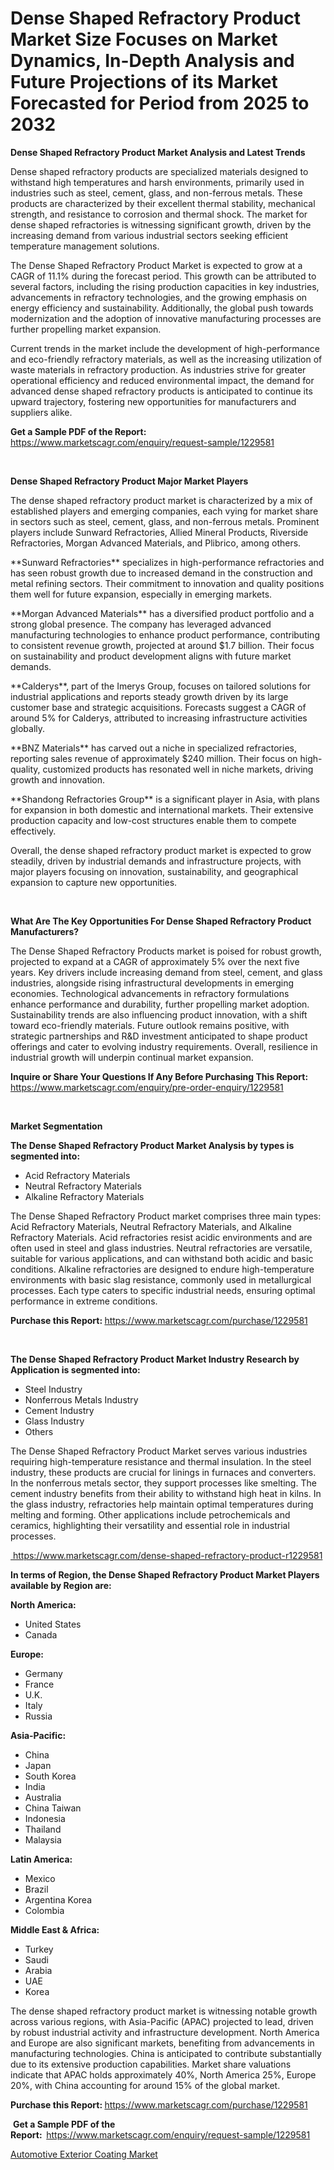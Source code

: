 <p><h1>Dense Shaped Refractory Product Market Size Focuses on Market Dynamics, In-Depth Analysis and Future Projections of its Market Forecasted for Period from 2025 to 2032</h1></p><p><strong>Dense Shaped Refractory Product Market Analysis and Latest Trends</strong></p>
<p><p>Dense shaped refractory products are specialized materials designed to withstand high temperatures and harsh environments, primarily used in industries such as steel, cement, glass, and non-ferrous metals. These products are characterized by their excellent thermal stability, mechanical strength, and resistance to corrosion and thermal shock. The market for dense shaped refractories is witnessing significant growth, driven by the increasing demand from various industrial sectors seeking efficient temperature management solutions.</p><p>The Dense Shaped Refractory Product Market is expected to grow at a CAGR of 11.1% during the forecast period. This growth can be attributed to several factors, including the rising production capacities in key industries, advancements in refractory technologies, and the growing emphasis on energy efficiency and sustainability. Additionally, the global push towards modernization and the adoption of innovative manufacturing processes are further propelling market expansion.</p><p>Current trends in the market include the development of high-performance and eco-friendly refractory materials, as well as the increasing utilization of waste materials in refractory production. As industries strive for greater operational efficiency and reduced environmental impact, the demand for advanced dense shaped refractory products is anticipated to continue its upward trajectory, fostering new opportunities for manufacturers and suppliers alike.</p></p>
<p><strong>Get a Sample PDF of the Report:&nbsp;</strong> <a href="https://www.marketscagr.com/enquiry/request-sample/1229581?utm_campaign=2650&utm_medium=2&utm_source=Github&utm_content=ia&utm_term=03042025&utm_id=dense-shaped-refractory-product">https://www.marketscagr.com/enquiry/request-sample/1229581</a></p>
<p>&nbsp;</p>
<p><strong>Dense Shaped Refractory Product Major Market Players</strong></p>
<p><p>The dense shaped refractory product market is characterized by a mix of established players and emerging companies, each vying for market share in sectors such as steel, cement, glass, and non-ferrous metals. Prominent players include Sunward Refractories, Allied Mineral Products, Riverside Refractories, Morgan Advanced Materials, and Plibrico, among others.</p><p>**Sunward Refractories** specializes in high-performance refractories and has seen robust growth due to increased demand in the construction and metal refining sectors. Their commitment to innovation and quality positions them well for future expansion, especially in emerging markets.</p><p>**Morgan Advanced Materials** has a diversified product portfolio and a strong global presence. The company has leveraged advanced manufacturing technologies to enhance product performance, contributing to consistent revenue growth, projected at around $1.7 billion. Their focus on sustainability and product development aligns with future market demands.</p><p>**Calderys**, part of the Imerys Group, focuses on tailored solutions for industrial applications and reports steady growth driven by its large customer base and strategic acquisitions. Forecasts suggest a CAGR of around 5% for Calderys, attributed to increasing infrastructure activities globally.</p><p>**BNZ Materials** has carved out a niche in specialized refractories, reporting sales revenue of approximately $240 million. Their focus on high-quality, customized products has resonated well in niche markets, driving growth and innovation.</p><p>**Shandong Refractories Group** is a significant player in Asia, with plans for expansion in both domestic and international markets. Their extensive production capacity and low-cost structures enable them to compete effectively.</p><p>Overall, the dense shaped refractory product market is expected to grow steadily, driven by industrial demands and infrastructure projects, with major players focusing on innovation, sustainability, and geographical expansion to capture new opportunities.</p></p>
<p>&nbsp;</p>
<p><strong>What Are The Key Opportunities For Dense Shaped Refractory Product Manufacturers?</strong></p>
<p><p>The Dense Shaped Refractory Products market is poised for robust growth, projected to expand at a CAGR of approximately 5% over the next five years. Key drivers include increasing demand from steel, cement, and glass industries, alongside rising infrastructural developments in emerging economies. Technological advancements in refractory formulations enhance performance and durability, further propelling market adoption. Sustainability trends are also influencing product innovation, with a shift toward eco-friendly materials. Future outlook remains positive, with strategic partnerships and R&D investment anticipated to shape product offerings and cater to evolving industry requirements. Overall, resilience in industrial growth will underpin continual market expansion.</p></p>
<p><strong>Inquire or Share Your Questions If Any Before Purchasing This Report:</strong> <a href="https://www.marketscagr.com/enquiry/pre-order-enquiry/1229581?utm_campaign=2650&utm_medium=2&utm_source=Github&utm_content=ia&utm_term=03042025&utm_id=dense-shaped-refractory-product">https://www.marketscagr.com/enquiry/pre-order-enquiry/1229581</a></p>
<p>&nbsp;</p>
<p><strong>Market Segmentation</strong></p>
<p><strong>The Dense Shaped Refractory Product Market Analysis by types is segmented into:</strong></p>
<p><ul><li>Acid Refractory Materials</li><li>Neutral Refractory Materials</li><li>Alkaline Refractory Materials</li></ul></p>
<p><p>The Dense Shaped Refractory Product market comprises three main types: Acid Refractory Materials, Neutral Refractory Materials, and Alkaline Refractory Materials. Acid refractories resist acidic environments and are often used in steel and glass industries. Neutral refractories are versatile, suitable for various applications, and can withstand both acidic and basic conditions. Alkaline refractories are designed to endure high-temperature environments with basic slag resistance, commonly used in metallurgical processes. Each type caters to specific industrial needs, ensuring optimal performance in extreme conditions.</p></p>
<p><strong>Purchase this Report:&nbsp;</strong><a href="https://www.marketscagr.com/purchase/1229581?utm_campaign=2650&utm_medium=2&utm_source=Github&utm_content=ia&utm_term=03042025&utm_id=dense-shaped-refractory-product">https://www.marketscagr.com/purchase/1229581</a></p>
<p>&nbsp;</p>
<p><strong>The Dense Shaped Refractory Product Market Industry Research by Application is segmented into:</strong></p>
<p><ul><li>Steel Industry</li><li>Nonferrous Metals Industry</li><li>Cement Industry</li><li>Glass Industry</li><li>Others</li></ul></p>
<p><p>The Dense Shaped Refractory Product Market serves various industries requiring high-temperature resistance and thermal insulation. In the steel industry, these products are crucial for linings in furnaces and converters. In the nonferrous metals sector, they support processes like smelting. The cement industry benefits from their ability to withstand high heat in kilns. In the glass industry, refractories help maintain optimal temperatures during melting and forming. Other applications include petrochemicals and ceramics, highlighting their versatility and essential role in industrial processes.</p></p>
<p><a href="https://www.marketscagr.com/dense-shaped-refractory-product-r1229581?utm_campaign=2650&utm_medium=2&utm_source=Github&utm_content=ia&utm_term=03042025&utm_id=dense-shaped-refractory-product">&nbsp;https://www.marketscagr.com/dense-shaped-refractory-product-r1229581</a></p>
<p><strong>In terms of Region, the Dense Shaped Refractory Product Market Players available by Region are:</strong></p>
<p>
    <p> <strong> North America: </strong>
        <ul>
            <li>United States</li>
            <li>Canada</li>
        </ul>
        </p> 
    <p> <strong> Europe: </strong>
        <ul>
            <li>Germany</li>
            <li>France</li>
            <li>U.K.</li>
            <li>Italy</li>
            <li>Russia</li>
        </ul>
        </p> 
    <p> <strong> Asia-Pacific: </strong>
        <ul>
            <li>China</li>
            <li>Japan</li>
            <li>South Korea</li>
            <li>India</li>
            <li>Australia</li>
            <li>China Taiwan</li>
            <li>Indonesia</li>
            <li>Thailand</li>
            <li>Malaysia</li>
        </ul>
        </p> 
    <p> <strong> Latin America: </strong>
        <ul>
            <li>Mexico</li>
            <li>Brazil</li>
            <li>Argentina Korea</li>
            <li>Colombia</li>
        </ul>
        </p> 
    <p> <strong> Middle East & Africa: </strong>
        <ul>
            <li>Turkey</li>
            <li>Saudi</li>
            <li>Arabia</li>
            <li>UAE</li>
            <li>Korea</li>
        </ul>
    </p>
    </p>
<p><p>The dense shaped refractory product market is witnessing notable growth across various regions, with Asia-Pacific (APAC) projected to lead, driven by robust industrial activity and infrastructure development. North America and Europe are also significant markets, benefiting from advancements in manufacturing technologies. China is anticipated to contribute substantially due to its extensive production capabilities. Market share valuations indicate that APAC holds approximately 40%, North America 25%, Europe 20%, with China accounting for around 15% of the global market.</p></p>
<p><strong>Purchase this Report: </strong><a href="https://www.marketscagr.com/purchase/1229581?utm_campaign=2650&utm_medium=2&utm_source=Github&utm_content=ia&utm_term=03042025&utm_id=dense-shaped-refractory-product">https://www.marketscagr.com/purchase/1229581</a></p>
<p>&nbsp;<strong>Get a Sample PDF of the Report:&nbsp;&nbsp;</strong><a href="https://www.marketscagr.com/enquiry/request-sample/1229581?utm_campaign=2650&utm_medium=2&utm_source=Github&utm_content=ia&utm_term=03042025&utm_id=dense-shaped-refractory-product">https://www.marketscagr.com/enquiry/request-sample/1229581</a></p>
<p><strong></strong></p>
<p><p><a href="https://github.com/ccreola81/Market-Research-Report-List-1/blob/main/automotive-exterior-coating-market.md?utm_campaign=2650&utm_medium=2&utm_source=Github&utm_content=ia&utm_term=03042025&utm_id=dense-shaped-refractory-product">Automotive Exterior Coating Market</a></p></p>